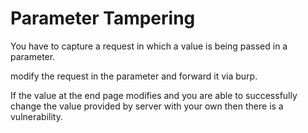 # Parameter Tampering

You have to capture a request in which a value is being passed in a parameter.

modify the request in the parameter and forward it via burp.

If the value at the end page modifies and you are able to successfully change the value provided by server with your own then there is a vulnerability.

